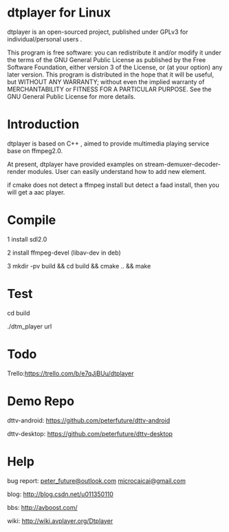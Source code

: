 dtplayer for Linux
========

dtplayer is an open-sourced project, published under GPLv3 for individual/personal users .

This program is free software: you can redistribute it and/or modify it under the terms of the GNU General Public License as published by the Free Software Foundation, either version 3 of the License, or (at your option) any later version. This program is distributed in the hope that it will be useful, but WITHOUT ANY WARRANTY; without even the implied warranty of MERCHANTABILITY or FITNESS FOR A PARTICULAR PURPOSE. See the GNU General Public License for more details.

Introduction
========

dtplayer is based on C++ , aimed to provide multimedia playing service base on ffmpeg2.0.

At present, dtplayer have provided examples on stream-demuxer-decoder-render modules. User can easily understand how to add new element.

if cmake does not detect a ffmpeg install but detect a faad install,
then you will get a aac player.

Compile
========

1 install sdl2.0

2 install ffmpeg-devel (libav-dev in deb)

3 mkdir -pv build && cd build && cmake .. && make

Test
========

cd build

./dtm_player url

Todo
========

Trello:https://trello.com/b/e7qJjBUu/dtplayer

Demo Repo
========

dttv-android: https://github.com/peterfuture/dttv-android

dttv-desktop: https://github.com/peterfuture/dttv-desktop

Help
========

bug report: peter_future@outlook.com microcaicai@gmail.com 

blog: http://blog.csdn.net/u011350110

bbs: http://avboost.com/

wiki: http://wiki.avplayer.org/Dtplayer

